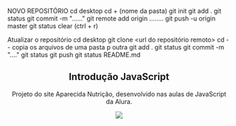 NOVO REPOSITÓRIO
cd desktop
cd + (nome da pasta)
git init
git add . 
git status
git commit -m "......"
git remote add origin ........
git push -u origin master
git status
clear (ctrl + r)

Atualizar o repositório
cd desktop
git clone <url do repositório remoto>
cd <nome da pasta>
-- copia os arquivos de uma pasta p outra
git add .
git status
git commit -m "...."
git status
git push
git status
README.md
<p align="center"> 
    <h2 align="center">Introdução JavaScript</h2> 
    <p align="center">Projeto do site Aparecida Nutrição, desenvolvido nas aulas de JavaScript da Alura. </p>

 <p align="center"> 
    <img src=".....">
